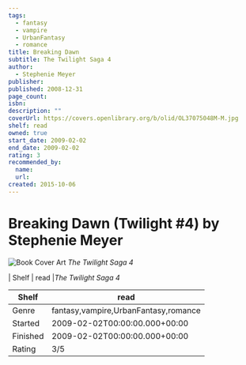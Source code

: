 ```yaml
---
tags:
  - fantasy
  - vampire
  - UrbanFantasy
  - romance
title: Breaking Dawn
subtitle: The Twilight Saga 4
author:
  - Stephenie Meyer
publisher:
published: 2008-12-31
page_count:
isbn:
description: ""
coverUrl: https://covers.openlibrary.org/b/olid/OL37075048M-M.jpg
shelf: read
owned: true
start_date: 2009-02-02
end_date: 2009-02-02
rating: 3
recommended_by:
  name:
  url:
created: 2015-10-06
---
```


# Breaking Dawn (Twilight #4) by Stephenie Meyer

![Book Cover Art](https://covers.openlibrary.org/b/olid/OL37075048M-M.jpg)
_The Twilight Saga 4_

| Shelf | read |_The Twilight Saga 4_

| Shelf | read |
| --- | --- |
| Genre | fantasy,vampire,UrbanFantasy,romance |
| Started | 2009-02-02T00:00:00.000+00:00 |
| Finished | 2009-02-02T00:00:00.000+00:00 |
| Rating | 3/5 |
